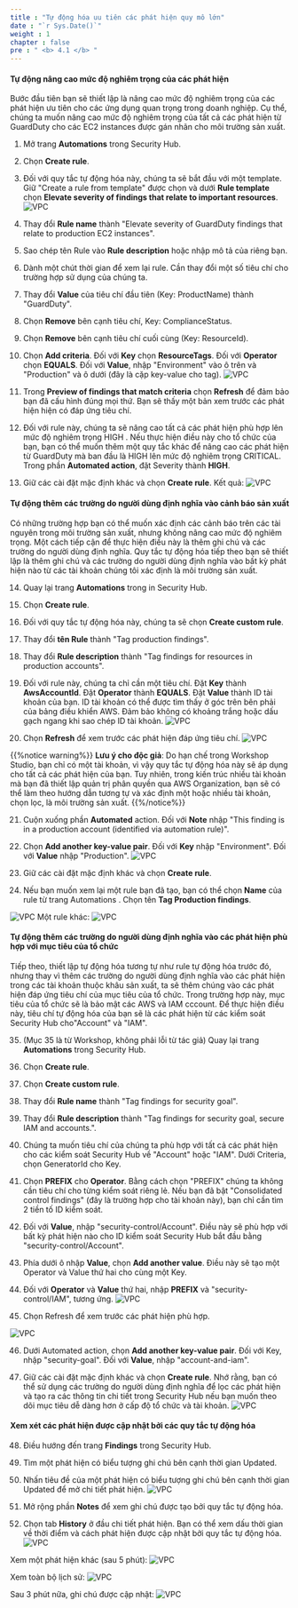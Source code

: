 ```yaml
---
title : "Tự động hóa uu tiên các phát hiện quy mô lớn"
date : "`r Sys.Date()`"
weight : 1
chapter : false
pre : " <b> 4.1 </b> "
---
```


#### Tự động nâng cao mức độ nghiêm trọng của các phát hiện
Bước đầu tiên bạn sẽ thiết lập là nâng cao mức độ nghiêm trọng của các phát hiện ưu tiên cho các ứng dụng quan trọng trong doanh nghiệp. Cụ thể, chúng ta muốn nâng cao mức độ nghiêm trọng của tất cả các phát hiện từ GuardDuty cho các EC2 instances được gán nhãn cho môi trường sản xuất.

1. Mở trang **Automations** trong Security Hub.


2. Chọn **Create rule**.


3. Đối với quy tắc tự động hóa này, chúng ta sẽ bắt đầu với một template. Giữ "Create a rule from template" được chọn và dưới **Rule template** chọn **Elevate severity of findings that relate to important resources**.
![VPC](/images/4/4.1/s3.png)

4. Thay đổi **Rule name** thành "Elevate severity of GuardDuty findings that relate to production EC2 instances".


5. Sao chép tên Rule vào **Rule description** hoặc nhập mô tả của riêng bạn.


6. Dành một chút thời gian để xem lại rule. Cần thay đổi một số tiêu chí cho trường hợp sử dụng của chúng ta.



7. Thay đổi **Value** của tiêu chí đầu tiên (Key: ProductName) thành "GuardDuty".


8. Chọn **Remove** bên cạnh tiêu chí, Key: ComplianceStatus.


9. Chọn **Remove** bên cạnh tiêu chí cuối cùng (Key: ResourceId).



10. Chọn **Add criteria**. Đối với **Key** chọn **ResourceTags**. Đối với **Operator** chọn **EQUALS**. Đối với **Value**, nhập "Environment" vào ô trên và "Production" và ô dưới (đây là cặp key-value cho tag).
![VPC](/images/4/4.1/s10.png)

11.  Trong **Preview of findings that match criteria** chọn **Refresh** để đảm bảo bạn đã cấu hình đúng mọi thứ. Bạn sẽ thấy một bản xem trước các phát hiện hiện có đáp ứng tiêu chí.


12. Đối với rule này, chúng ta sẽ nâng cao tất cả các phát hiện phù hợp lên mức độ nghiêm trọng HIGH . Nếu thực hiện điều này cho tổ chức của bạn, bạn có thể muốn thêm một quy tắc khác để nâng cao các phát hiện từ GuardDuty mà ban đầu là HIGH lên mức độ nghiêm trọng CRITICAL. Trong phần **Automated action**, đặt Severity thành **HIGH**.



13. Giữ các cài đặt mặc định khác và chọn **Create rule**. Kết quả:
![VPC](/images/4/4.1/s13.png)

#### Tự động thêm các trường do người dùng định nghĩa vào cảnh báo sản xuất
Có những trường hợp bạn có thể muốn xác định các cảnh báo trên các tài nguyên trong môi trường sản xuất, nhưng không nâng cao mức độ nghiêm trọng. Một cách tiếp cận để thực hiện điều này là thêm ghi chú và các trường do người dùng định nghĩa. Quy tắc tự động hóa tiếp theo bạn sẽ thiết lập là thêm ghi chú và các trường do người dùng định nghĩa vào bất kỳ phát hiện nào từ các tài khoản chúng tôi xác định là môi trường sản xuất.

14. Quay lại trang **Automations** trong in Security Hub.


15. Chọn **Create rule**.


16. Đối với quy tắc tự động hóa này, chúng ta sẽ chọn **Create custom rule**.


17. Thay đổi **tên Rule** thành "Tag production findings".


18. Thay đổi **Rule description** thành "Tag findings for resources in production accounts".


19. Đối với rule này, chúng ta chỉ cần một tiêu chí. Đặt **Key** thành **AwsAccountId**. Đặt **Operator** thành **EQUALS**. Đặt **Value** thành ID tài khoản của bạn. ID tài khoản có thể được tìm thấy ở góc trên bên phải của bảng điều khiển AWS. Đảm bảo không có khoảng trắng hoặc dấu gạch ngang khi sao chép ID tài khoản.
![VPC](/images/4/4.1/s19.png)

20.   Chọn **Refresh** để xem trước các phát hiện đáp ứng tiêu chí.
![VPC](/images/4/4.1/s20.png)

{{%notice warning%}}
**Lưu ý cho độc giả**:  Do hạn chế trong Workshop Studio, bạn chỉ có một tài khoản, vì vậy quy tắc tự động hóa này sẽ áp dụng cho tất cả các phát hiện của bạn. Tuy nhiên, trong kiến trúc nhiều tài khoản mà bạn đã thiết lập quản trị phân quyền qua AWS Organization, bạn sẽ có thể làm theo hướng dẫn tương tự và xác định một hoặc nhiều tài khoản, chọn lọc, là môi trường sản xuất.
{{%/notice%}}

21. Cuộn xuống phần **Automated** action. Đối với **Note** nhập "This finding is in a production account (identified via automation rule)".



22. Chọn **Add another key-value pair**. Đối với **Key** nhập "Environment". Đối với **Value** nhập "Production".
![VPC](/images/4/4.1/s22.png)


23. Giữ các cài đặt mặc định khác và chọn **Create rule**.



24. Nếu bạn muốn xem lại một rule bạn đã tạo, bạn có thể chọn **Name** của rule từ trang Automations . Chọn tên **Tag Production findings**.

![VPC](/images/4/4.1/s24b.png)
Một rule khác:
![VPC](/images/4/4.1/s24a.png)

#### Tự động thêm các trường do người dùng định nghĩa vào các phát hiện phù hợp với mục tiêu của tổ chức
Tiếp theo, thiết lập tự động hóa tương tự như rule tự động hóa trước đó, nhưng thay vì thêm các trường do người dùng định nghĩa vào các phát hiện trong các tài khoản thuộc khâu sản xuất, ta sẽ thêm chúng vào các phát hiện đáp ứng tiêu chí của mục tiêu của tổ chức. Trong trường hợp này, mục tiêu của tổ chức sẽ là bảo mật các AWS và IAM cccount. Để thực hiện điều này, tiêu chí tự động hóa của bạn sẽ là các phát hiện từ các kiểm soát Security Hub cho"Account" và "IAM". 

35. (Mục 35 là từ Workshop, không phải lỗi từ tác giả) Quay lại trang **Automations** trong Security Hub.


36. Chọn **Create rule**.


37. Chọn **Create custom rule**.



38. Thay đổi **Rule name** thành "Tag findings for security goal".



39. Thay đổi **Rule description** thành "Tag findings for security goal, secure IAM and accounts.".


40. Chúng ta muốn tiêu chí của chúng ta phù hợp với tất cả các phát hiện cho các kiểm soát Security Hub về "Account" hoặc "IAM". Dưới Criteria, chọn GeneratorId cho Key.


41. Chọn **PREFIX** cho **Operator**. Bằng cách chọn "PREFIX" chúng ta không cần tiêu chí cho từng kiểm soát riêng lẻ. Nếu bạn đã bật "Consolidated control findings" (đây là trường hợp cho tài khoản này), bạn chỉ cần tìm 2 tiền tố ID kiểm soát.


42. Đối với **Value**, nhập "security-control/Account". Điều này sẽ phù hợp với bất kỳ phát hiện nào cho ID kiểm soát Security Hub bắt đầu bằng "security-control/Account".



43. Phía dưới ô nhập **Value**, chọn **Add another value**. Điều này sẽ tạo một Operator và Value thứ hai cho cùng một Key.


44. Đối với **Operator** và **Value** thứ hai, nhập **PREFIX** và "security-control/IAM", tương ứng.
![VPC](/images/4/4.1/s44.png)

45. Chọn Refresh để xem trước các phát hiện phù hợp.

![VPC](/images/4/4.1/s45.png)

46. Dưới Automated action, chọn **Add another key-value pair**. Đối với Key, nhập "security-goal". Đối với **Value**, nhập "account-and-iam".


47. Giữ các cài đặt mặc định khác và chọn **Create rule**. Nhớ rằng, bạn có thể sử dụng các trường do người dùng định nghĩa để lọc các phát hiện và tạo ra các thông tin chi tiết trong Security Hub nếu bạn muốn theo dõi mục tiêu dễ dàng hơn ở cấp độ tổ chức và tài khoản.
![VPC](/images/4/4.1/s47.png)
#### Xem xét các phát hiện được cập nhật bởi các quy tắc tự động hóa

48. Điều hướng đến trang **Findings** trong Security Hub.


49. Tìm một phát hiện có biểu tượng ghi chú bên cạnh thời gian Updated.


50. Nhấn tiêu đề của một phát hiện có biểu tượng ghi chú bên cạnh thời gian Updated để mở chi tiết phát hiện.
![VPC](/images/4/4.1/s50.png)

51.  Mở rộng phần **Notes** để xem ghi chú được tạo bởi quy tắc tự động hóa.


52. Chọn tab **History** ở đầu chi tiết phát hiện. Bạn có thể xem dấu thời gian về thời điểm và cách phát hiện được cập nhật bởi quy tắc tự động hóa.
![VPC](/images/4/4.1/s52.png)

Xem một phát hiện khác (sau 5 phút):
![VPC](/images/4/4.1/s52b.png)

Xem toàn bộ lịch sử:
![VPC](/images/4/4.1/s52d.png)

Sau 3 phút nữa, ghi chú được cập nhật:
![VPC](/images/4/4.1/s52c.png)